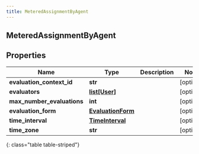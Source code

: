 ```yaml
---
title: MeteredAssignmentByAgent
---
```

## MeteredAssignmentByAgent

## Properties

|Name | Type | Description | Notes|
|------------ | ------------- | ------------- | -------------|
| **evaluation_context_id** | **str** |  | [optional] |
| **evaluators** | [**list[User]**](User.html) |  | [optional] |
| **max_number_evaluations** | **int** |  | [optional] |
| **evaluation_form** | [**EvaluationForm**](EvaluationForm.html) |  | [optional] |
| **time_interval** | [**TimeInterval**](TimeInterval.html) |  | [optional] |
| **time_zone** | **str** |  | [optional] |
{: class="table table-striped"}


